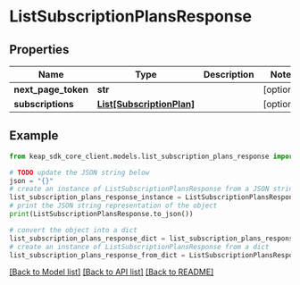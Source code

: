 # ListSubscriptionPlansResponse


## Properties

Name | Type | Description | Notes
------------ | ------------- | ------------- | -------------
**next_page_token** | **str** |  | [optional] 
**subscriptions** | [**List[SubscriptionPlan]**](SubscriptionPlan.md) |  | [optional] 

## Example

```python
from keap_sdk_core_client.models.list_subscription_plans_response import ListSubscriptionPlansResponse

# TODO update the JSON string below
json = "{}"
# create an instance of ListSubscriptionPlansResponse from a JSON string
list_subscription_plans_response_instance = ListSubscriptionPlansResponse.from_json(json)
# print the JSON string representation of the object
print(ListSubscriptionPlansResponse.to_json())

# convert the object into a dict
list_subscription_plans_response_dict = list_subscription_plans_response_instance.to_dict()
# create an instance of ListSubscriptionPlansResponse from a dict
list_subscription_plans_response_from_dict = ListSubscriptionPlansResponse.from_dict(list_subscription_plans_response_dict)
```
[[Back to Model list]](../README.md#documentation-for-models) [[Back to API list]](../README.md#documentation-for-api-endpoints) [[Back to README]](../README.md)


